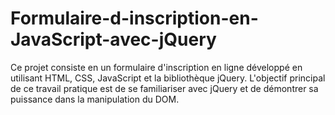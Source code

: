 # Formulaire-d-inscription-en-JavaScript-avec-jQuery
Ce projet consiste en un formulaire d'inscription en ligne développé en utilisant HTML, CSS, JavaScript et la bibliothèque jQuery. L'objectif principal de ce travail pratique est de se familiariser avec jQuery et de démontrer sa puissance dans la manipulation du DOM.
